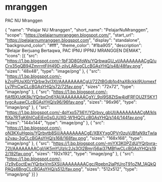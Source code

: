 # mranggen
PAC NU Mranggen

{
  "name": "Pelajar NU Mranggen",
  "short_name": "PelajarNuMranggen",
  "scope": "https://pelajarnumranggen.blogspot.com/",
  "start_url": "https://pelajarnumranggen.blogspot.com",
  "display": "standalone",
  "background_color": "#fff",
  "theme_color": "#1ba905",
  "description": "Belajar Berjuang Bertaqwa, PAC IPNU IPPNU MRANGGEN DEMAK",
  "icons": [{
    "src": "https://1.bp.blogspot.com/-1bF3D8GfoWs/YQrbwaGU_vI/AAAAAAAACgQ/uCrx35gQB94ZmrrntFiH49D-zjlvLARugCLcBGAsYHQ/s48/48fav.png",
    "sizes": "48x48",
    "type": "image/png"
  }, {
    "src": "https://1.bp.blogspot.com/-kZroPlUsiX0/YQrbw3vl3XI/AAAAAAAACgU/72ZtBGdb1p4haX8ckki9UomexfLy7PnCwCLcBGAsYHQ/s72/72fav.png",
    "sizes": "72x72",
    "type": "image/png"
  }, {
    "src": "https://1.bp.blogspot.com/-fjAfBXUdK8k/YQrbxOn6YAI/AAAAAAAACgY/_9ol9S8ZtSw4idFRFOUZF5KY1tygcAuawCLcBGAsYHQ/s96/96fav.png",
    "sizes": "96x96",
    "type": "image/png"
  }, {
    "src": "https://1.bp.blogspot.com/-4pYxo571i6Y/YQrbvv_gbUI/AAAAAAAACgM/klsftXa7RTgK6hICpEiEnGsGJUXG-W1HQCLcBGAsYHQ/s144/144fav.png",
    "sizes": "144x144",
    "type": "image/png"
  }, {
    "src": "https://1.bp.blogspot.com/-oN3KXuHgpjs/YQrbvtb8SjI/AAAAAAAACgE/XBXYxgOPVr0zuVJBfaN9zTwIas2yau-3gCLcBGAsYHQ/s168/168fav.png",
    "sizes": "168x168",
    "type": "image/png"
  }, {
    "src": "https://1.bp.blogspot.com/-miYX3K0PZdU/YQrbvra-72I/AAAAAAAACgI/iiK5mYUlzlc2Js3Ol2Bmrj56ai37MBfjwCLcBGAsYHQ/s192/192fav.png",
    "sizes": "192x192",
    "type": "image/png"
  }, {
    "src": "https://1.bp.blogspot.com/-j7z9vEoctEw/YQrbxVmSXSI/AAAAAAAACgc/Rqebn2jaPtUroT91oZM_1AQkQPAQs6BngCLcBGAsYHQ/s512/fav.png",
    "sizes": "512x512",
    "type": "image/png"
  }]
}
